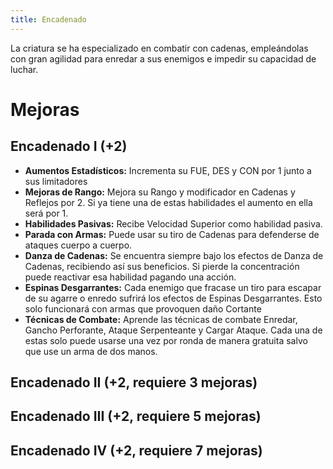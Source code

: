 ```yaml
---
title: Encadenado
---
```


La criatura se ha especializado en combatir con cadenas, empleándolas con gran agilidad para enredar a sus enemigos e impedir su capacidad de luchar.

# Mejoras

## Encadenado I (+2)

- **Aumentos Estadísticos:** Incrementa su FUE, DES y CON por 1 junto a sus limitadores
- **Mejoras de Rango:** Mejora su Rango y modificador en Cadenas y Reflejos por 2. Si ya tiene una de estas habilidades el aumento en ella será por 1. 
- **Habilidades Pasivas:** Recibe Velocidad Superior como habilidad pasiva.
- **Parada con Armas:** Puede usar su tiro de Cadenas para defenderse de ataques cuerpo a cuerpo.
- **Danza de Cadenas:** Se encuentra siempre bajo los efectos de Danza de Cadenas, recibiendo así sus beneficios. Si pierde la concentración puede reactivar esa habilidad pagando una acción.
- **Espinas Desgarrantes:** Cada enemigo que fracase un tiro para escapar de su agarre o enredo sufrirá los efectos de Espinas Desgarrantes. Esto solo funcionará con armas que provoquen daño Cortante
- **Técnicas de Combate:** Aprende las técnicas de combate Enredar, Gancho Perforante, Ataque Serpenteante y Cargar Ataque. Cada una de estas solo puede usarse una vez por ronda de manera gratuita salvo que use un arma de dos manos.

## Encadenado II (+2, requiere 3 mejoras)

## Encadenado III (+2, requiere 5 mejoras)

## Encadenado IV (+2, requiere 7 mejoras)
